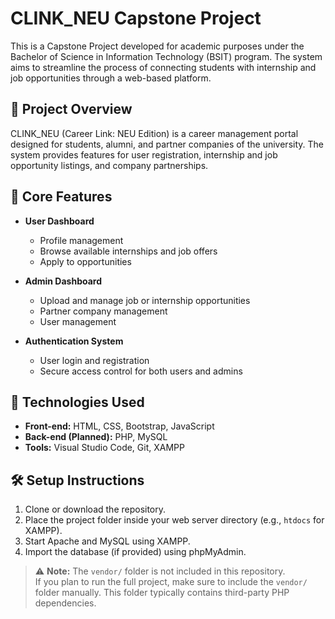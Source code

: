 # CLINK_NEU Capstone Project

This is a Capstone Project developed for academic purposes under the Bachelor of Science in Information Technology (BSIT) program. The system aims to streamline the process of connecting students with internship and job opportunities through a web-based platform.

## 🚀 Project Overview

CLINK_NEU (Career Link: NEU Edition) is a career management portal designed for students, alumni, and partner companies of the university. The system provides features for user registration, internship and job opportunity listings, and company partnerships.

## 🎯 Core Features

- **User Dashboard**
  - Profile management
  - Browse available internships and job offers
  - Apply to opportunities

- **Admin Dashboard**
  - Upload and manage job or internship opportunities
  - Partner company management
  - User management

- **Authentication System**
  - User login and registration
  - Secure access control for both users and admins

## 💼 Technologies Used

- **Front-end:** HTML, CSS, Bootstrap, JavaScript
- **Back-end (Planned):** PHP, MySQL
- **Tools:** Visual Studio Code, Git, XAMPP

## 🛠 Setup Instructions

1. Clone or download the repository.
2. Place the project folder inside your web server directory (e.g., `htdocs` for XAMPP).
3. Start Apache and MySQL using XAMPP.
4. Import the database (if provided) using phpMyAdmin.

> ⚠️ **Note:** The `vendor/` folder is not included in this repository.  
> If you plan to run the full project, make sure to include the `vendor/` folder manually. This folder typically contains third-party PHP dependencies.
